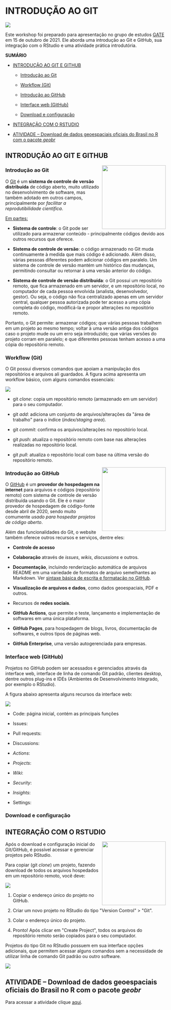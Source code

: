 # INTRODUÇÃO AO GIT

<img src="figuras/logos/gate.jpg">

Este workshop foi preparado para apresentação no grupo de estudos [GATE](https://gateufabc.wixsite.com/gate) em 15 de outubro de 2021. Ele aborda uma introdução ao Git e GitHub, sua integração com o RStudio e uma atividade prática introdutória.

**SUMÁRIO**

* [INTRODUÇÃO AO GIT E GITHUB](#)

    * [Introdução ao Git](#)
    
    * [Workflow (Git)](#)
    
    * [Introdução ao GitHub](#)
    
    * [Interface web (GitHub)](#)

    * [Download e configuração](#)

* [INTEGRAÇÃO COM O RSTUDIO](#)

* [ATIVIDADE – Download de dados geoespaciais oficiais do Brasil no R com o pacote *geobr*](https://luisfelipebr.github.io/git2021/atividade/)

## INTRODUÇÃO AO GIT E GITHUB

<img align="right" width="200" src="figuras/logos/git.png">

### Introdução ao Git

O [Git](https://pt.wikipedia.org/wiki/Git) é um **sistema de controle de versão distribuída** de código aberto, muito utilizado no desenvolvimento de software, mas também adotado em outros campos, principalmente por *facilitar a reprodutibilidade científica*.

[Em partes:](https://www.freecodecamp.org/news/what-is-git-and-how-to-use-it-c341b049ae61/)

* **Sistema de controle**: o Git pode ser utilizado para armazenar conteúdo - principalmente códigos devido aos outros recursos que oferece.

* **Sistema de controle de versão**: o código armazenado no Git muda continuamente à medida que mais código é adicionado. Além disso, várias pessoas diferentes podem adicionar códigos em paralelo. Um sistema de controle de versão mantém um histórico das mudanças, permitindo consultar ou retornar à uma versão anterior do código.

* **Sistema de controle de versão distribuída**: o Git possui um repositório remoto, que fica armazenado em um servidor, e um repositório local, no computador de cada pessoa envolvida (analista, desenvolvedor, gestor). Ou seja, o código não fica centralizado apenas em um servidor central, qualquer pessoa autorizada pode ter acesso a uma cópia completa do código, modificá-la e propor alterações no repositório remoto.

Portanto, o Git permite: armazenar códigos; que várias pessoas trabalhem em um projeto ao mesmo tempo; voltar à uma versão antiga dos códigos caso o projeto mude ou um erro seja introduzido; que várias versões do projeto corram em paralelo; e que diferentes pessoas tenham acesso a uma cópia do repositório remoto.

### Workflow (Git)

O Git possui diversos comandos que apoiam a manipulação dos repositórios e arquivos ali guardados. A figura acima apresenta um workflow básico, com alguns comandos essenciais:

![](figuras/workflow_git.PNG)

* git *clone*: copia um repositório remoto (armazenado em um servidor) para o seu computador.

* git *add*: adiciona um conjunto de arquivos/alterações da "área de trabalho" para o índice (*index/staging area*).

* git *commit*: confirma os arquivos/alterações no repositório local.

* git *push*: atualiza o repositório remoto com base nas alterações realizadas no repositório local.

* git *pull*: atualiza o repositório local com base na última versão do repositório remoto.

<img align="right" width="200" src="figuras/logos/github.png">

### Introdução ao GitHub

O [GitHub](https://en.wikipedia.org/wiki/GitHub) é um **provedor de hospedagem na internet** para arquivos e códigos (repositório remoto) com sistema de controle de versão distribuída usando o Git. Ele é o maior provedor de hospedagem de código-fonte desde abril de 2020, sendo muito comumente *usado para hospedar projetos de código aberto*.

Além das funcionalidades do Git, o website também oferece outros recursos e serviços, dentre eles:

* **Controle de acesso**

* **Colaboração** através de *issues*, *wikis*, *discussions* e outros.

* **Documentação**, incluindo renderização automática de arquivos README em uma variedade de formatos de arquivo semelhantes ao Markdown. Ver [sintaxe básica de escrita e formatação no GitHub](https://docs.github.com/pt/github/writing-on-github/getting-started-with-writing-and-formatting-on-github/basic-writing-and-formatting-syntax).

* **Visualização de arquivos e dados**, como dados geoespaciais, PDF e outros.

* Recursos de **redes sociais**.

* **GitHub Actions**, que permite o teste, lançamento e implementação de softwares em uma única plataforma.

* **GitHub Pages**, para hospedagem de blogs, livros, documentação de softwares, e outros tipos de páginas web.

* **GitHub Enterprise**, uma versão autogerenciada para empresas.

### Interface web (GitHub)

Projetos no GitHub podem ser acessados e gerenciados através da interface web, interface de linha de comando Git padrão, clientes desktop, dentre outros plug-ins e IDEs (Ambientes de Desenvolvimento Integrado, por exemplo o RStudio).

A figura abaixo apresenta alguns recursos da interface web:

![](figuras/interface_github.png)

* Code: página inicial, contém as principais funções

* Issues:

* Pull requests:

* Discussions:

* *Actions*:

* *Projects*:

* *Wiki*:

* *Security*:

* *Insights*:

* Settings:

### Download e configuração



## INTEGRAÇÃO COM O RSTUDIO

<img align="right" width="200" src="figuras/logos/rstudio.svg">

Após o download e configuração inicial do Git/GitHub, é possível acessar e gerenciar projetos pelo RStudio.

Para copiar (git *clone*) um projeto, fazendo download de todos os arquivos hospedados em um repositório remoto, você deve:

![](figuras/integracao_rstudio.gif)

1) Copiar o endereço único do projeto no GitHub.

2) Criar um novo projeto no RStudio do tipo "Version Control" > "Git".

3) Colar o endereço único do projeto.

4) Pronto! Após clicar em "Create Project", todos os arquivos do repositório remoto serão copiados para o seu computador.

Projetos do tipo Git no RStudio possuem em sua interface opções adicionais, que permitem acessar alguns comandos sem a necessidade de utilizar linha de comando Git padrão ou outro software. 

![](figuras/interface_rstudio.png)

## ATIVIDADE – Download de dados geoespaciais oficiais do Brasil no R com o pacote *geobr*

Para acessar a atividade clique [aqui](https://luisfelipebr.github.io/git2021/atividade/).
